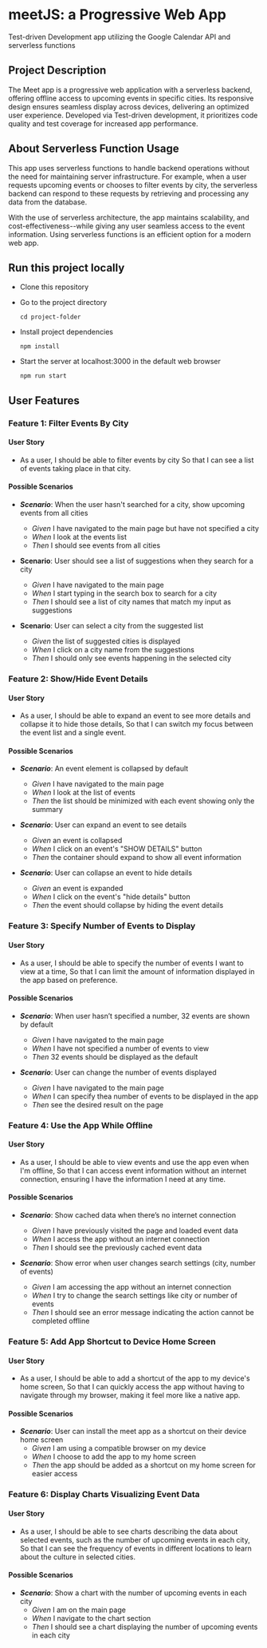 # meetJS: a Progressive Web App

Test-driven Development app utilizing the Google Calendar API and serverless functions

## Project Description

The Meet app is a progressive web application with a serverless backend,
offering offline access to upcoming events in specific cities. Its responsive design
ensures seamless display across devices, delivering an optimized user experience.
Developed via Test-driven development, it prioritizes code quality and test coverage for increased app performance.

## About Serverless Function Usage

This app uses serverless functions to handle backend operations without the need for maintaining server infrastructure. For example, when a user requests upcoming events or chooses to filter events by city, the serverless backend can respond to these requests by retrieving and processing any data from the database.

With the use of serverless architecture, the app maintains scalability, and cost-effectiveness--while giving any user seamless access to the event information. Using serverless functions is an efficient option for a modern web app.

## Run this project locally

- Clone this repository

- Go to the project directory

      cd project-folder

- Install project dependencies

      npm install

- Start the server at localhost:3000 in the default web browser

      npm run start

## User Features

### Feature 1: Filter Events By City

#### User Story

- As a user,
  I should be able to filter events by city
  So that I can see a list of events taking place in that city.

#### Possible Scenarios

- **_Scenario_**: When the user hasn't searched for a city, show upcoming events from all cities

  - _Given_ I have navigated to the main page but have not specified a city
  - _When_ I look at the events list
  - _Then_ I should see events from all cities

- **Scenario**: User should see a list of suggestions when they search for a city

  - _Given_ I have navigated to the main page
  - _When_ I start typing in the search box to search for a city
  - _Then_ I should see a list of city names that match my input as suggestions

- **Scenario**: User can select a city from the suggested list
  - _Given_ the list of suggested cities is displayed
  - _When_ I click on a city name from the suggestions
  - _Then_ I should only see events happening in the selected city

### Feature 2: Show/Hide Event Details

#### User Story

- As a user,
  I should be able to expand an event to see more details and collapse it to hide those details,
  So that I can switch my focus between the event list and a single event.

#### Possible Scenarios

- **_Scenario_**: An event element is collapsed by default

  - _Given_ I have navigated to the main page
  - _When_ I look at the list of events
  - _Then_ the list should be minimized with each event showing only the summary

- **_Scenario_**: User can expand an event to see details

  - _Given_ an event is collapsed
  - _When_ I click on an event's "SHOW DETAILS" button
  - _Then_ the container should expand to show all event information

- **_Scenario_**: User can collapse an event to hide details
  - _Given_ an event is expanded
  - _When_ I click on the event's "hide details" button
  - _Then_ the event should collapse by hiding the event details

### Feature 3: Specify Number of Events to Display

#### User Story

- As a user,
  I should be able to specify the number of events I want to view at a time,
  So that I can limit the amount of information displayed in the app based on preference.

#### Possible Scenarios

- **_Scenario_**: When user hasn’t specified a number, 32 events are shown by default

  - _Given_ I have navigated to the main page
  - _When_ I have not specified a number of events to view
  - _Then_ 32 events should be displayed as the default

- **_Scenario_**: User can change the number of events displayed
  - _Given_ I have navigated to the main page
  - _When_ I can specify thea number of events to be displayed in the app
  - _Then_ see the desired result on the page

### Feature 4: Use the App While Offline

#### User Story

- As a user,
  I should be able to view events and use the app even when I'm offline,
  So that I can access event information without an internet connection, ensuring I have the information I need at any time.

#### Possible Scenarios

- **_Scenario_**: Show cached data when there’s no internet connection

  - _Given_ I have previously visited the page and loaded event data
  - _When_ I access the app without an internet connection
  - _Then_ I should see the previously cached event data

- **_Scenario_**: Show error when user changes search settings (city, number of events)
  - _Given_ I am accessing the app without an internet connection
  - _When_ I try to change the search settings like city or number of events
  - _Then_ I should see an error message indicating the action cannot be completed offline

### Feature 5: Add App Shortcut to Device Home Screen

#### User Story

- As a user,
  I should be able to add a shortcut of the app to my device's home screen,
  So that I can quickly access the app without having to navigate through my browser, making it feel more like a native app.

#### Possible Scenarios

- **_Scenario_**: User can install the meet app as a shortcut on their device home screen
  - _Given_ I am using a compatible browser on my device
  - _When_ I choose to add the app to my home screen
  - _Then_ the app should be added as a shortcut on my home screen for easier access

### Feature 6: Display Charts Visualizing Event Data

#### User Story

- As a user,
  I should be able to see charts describing the data about selected events, such as the number of upcoming events in each city,
  So that I can see the frequency of events in different locations to learn about the culture in selected cities.

#### Possible Scenarios

- **_Scenario_**: Show a chart with the number of upcoming events in each city
  - _Given_ I am on the main page
  - _When_ I navigate to the chart section
  - _Then_ I should see a chart displaying the number of upcoming events in each city
